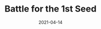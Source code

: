 ---
layout: layouts/post.njk
title: Battle for the 1st Seed
date: 2021-04-14
humanDate: April 14th, 2021
topDate: "04/2021"
tags: [
    post,
    total,
    past_seasons,
    2020_season
]
totalDonations: 2026
doneeShort: "Share Food Program"
donee: Share Food Program
doneeLink: https://www.sharefoodprogram.org/
threadLink: https://www.reddit.com/r/sixers/comments/mqvxl3/50_minimum_donation_to_share_food_program_a_non/
desc: "$50 minimum donation to Share Food Program, a non profit organization combating hunger in Philadelphia, when the 76ers beat the Nets tonight. Who's with me?!"
---